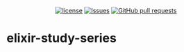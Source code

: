 <p align="center">
  <a href="https://github.com/mingyuchoo/elixir-study-series/blob/main/LICENSE"><img alt="license" src="https://img.shields.io/github/license/mingyuchoo/elixir-study-series"/></a>
  <a href="https://github.com/mingyuchoo/elixir-study-series/issues"><img alt="Issues" src="https://img.shields.io/github/issues/mingyuchoo/elixir-study-series?color=appveyor" /></a>
  <a href="https://github.com/mingyuchoo/elixir-study-series/pulls"><img alt="GitHub pull requests" src="https://img.shields.io/github/issues-pr/mingyuchoo/elixir-study-series?color=appveyor" /></a>
</p>

# elixir-study-series